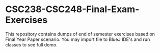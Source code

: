 # CSC238-CSC248-Final-Exam-Exercises
This repository contains dumps of end of semester exercises based on Final Year Paper scenario. You may import file to BlueJ IDE's and run classes to see full demo.
